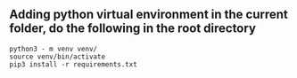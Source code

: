 ## Adding python virtual environment in the current folder, do the following in the root directory
```
python3 - m venv venv/
source venv/bin/activate
pip3 install -r requirements.txt
```